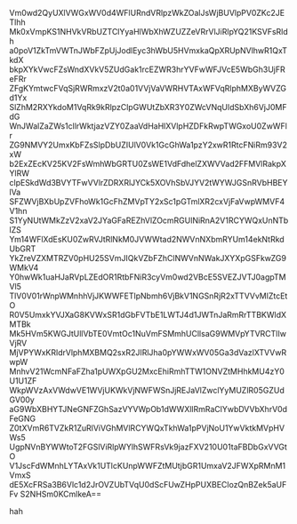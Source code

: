Vm0wd2QyUXlVWGxWV0d4WFlURndVRlpzWkZOalJsWjBUVlpPV0ZKc2JETlhh
Mk0xVmpKS1NHVkVRbUZTClYyaHlWbXhWZUZZeVRrVlJiRlpYQ21KSVFsRldh
a0poV1ZkTmVWTnJWbFZpUjJodlEyc3hWbU5HVmxkaQpXRUpNVlhwR1QxTkdX
bkpXYkVwcFZsWndXVkV5ZUdGak1rcEZWR3hrYVFwWFJVcE5WbGh3UjFReFRr
ZFgKYmtwcFVqSjRWRmxzV2t0a01VVjVaVWRHVTAxWFVqRlphMXByWVZGd1Yx
SlZhM2RXYkdoM1VqRk9kRlpzClpGWUtZbXR3Y0ZWcVNqUldSbXh6VjJ0MFdG
WnJWalZaZWs1cllrWktjazVZY0ZaaVdHaHlXVlpHZDFkRwpTWGxoU0ZwWFlr
ZG9NMVY2UmxKbFZsSlpDbUZIUlV0Vk1GcGhWa1pzY2xwR1RtcFNiRm93V2xW
b2ExZEcKV25KV2FsWmhWbGRTU0ZsWE1VdFdhelZXWVVad2FFMVlRakpXYlRW
clpESkdWd3BVYTFwVVlrZDRXRlJYCk5XOVhSbVJYV2tWYWJGSnRVbHBEYlVa
SFZWVjBXbUpZVFhoWk1GcFhZMVpTY2xSc1pGTmlXR2cxVjFaVwpWMVF4V1hn
S1YyNUtWMkZzV2xaV2JYaGFaREZhVlZOcmRGUlNiRnA2V1RCYWQxUnNTblZS
Ym14WFlXdEsKU0ZwRVJtRlNkM0JVWWtad2NWVnNXbmRYUm14ekNtRkdUbGRT
YkZreVZXMTRZV0pHU25SVmJIQkVZbFZhClNWVnNWakJXYXpGSFkwZG9WMkV4
Y0hwWk1uaHJaRVpLZEdOR1RtbFNiR3cyVm0wd2VBcE5SVEZJVTJ0agpTMVl5
TlV0V01rWnpWMnhhVjJKWWFETlpNbmh6VjBkV1NGSnRjR2xTTVVvMlZtcEtO
R0V5UmxkYVJXaG8KVWxSR1dGbFVTbE1LWTJ4d1JWTnJaRmRrTTBKWldXMTBk
Mk5HVm5KWGJtUllVbTE0VmtOc1NuVmFSMmhUCllsaG9WMVpYTVRCTlIwVjRV
MjVPYWxKRldrVlphMXBMQ2sxR2JIRlJha0pYWWxWV05Ga3dVazlXTVVwRwpW
MnhvV21WcmNFaFZha1pUWXpGU2MxcEhiRmhTTW1ONVZtMHhkMU4zY0U1U1ZF
WkpWVzAxVWdwVE1WVjUKWkVjNWFWSnJjREJaVlZwclYyMUZlR05GZUdGV00y
aG9WbXBHYTJNeGNFZGhSazVYVWpOb1dWWXllRmRaClYwbDVVbXhrV0dFeGNG
Z0tXVmR6TVZkR1ZuRlViVGhMVlRCYWQxTkhWa1pPVjNoU1YwVktkMVpHVWs5
UgpNVnBYWWtoT2FGSlViRlpWYlhSWFRsVk9jazFXV210U01taFBDbGxVVGtO
V1JscFdWMnhLYTAxVk1UTlcKUnpWWFZtMUtjbGR1UmxaV2JFWXpRMnM1VmxS
dE5XcFRSa3B6Vlc1d2JrOVZUbTVqU0dScFUwZHpPUXBEClozQnBZek5aUFFv
S2NHSm0KCmlkeA==

hah